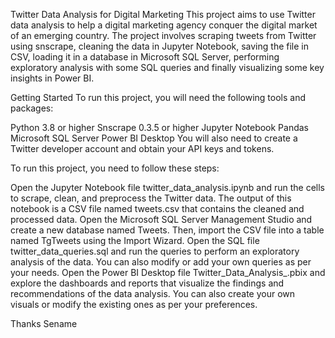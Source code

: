 Twitter Data Analysis for Digital Marketing
This project aims to use Twitter data analysis to help a digital marketing agency conquer the digital market of an emerging country. The project involves scraping tweets from Twitter using snscrape, cleaning the data in Jupyter Notebook, saving the file in CSV, loading it in a database in Microsoft SQL Server, performing exploratory analysis with some SQL queries and finally visualizing some key insights in Power BI.

Getting Started
To run this project, you will need the following tools and packages:

Python 3.8 or higher
Snscrape 0.3.5 or higher
Jupyter Notebook
Pandas
Microsoft SQL Server
Power BI Desktop
You will also need to create a Twitter developer account and obtain your API keys and tokens.


To run this project, you need to follow these steps:

Open the Jupyter Notebook file twitter_data_analysis.ipynb and run the cells to scrape, clean, and preprocess the Twitter data. 
The output of this notebook is a CSV file named tweets.csv that contains the cleaned and processed data.
Open the Microsoft SQL Server Management Studio and create a new database named Tweets. Then, import the CSV file into a table named TgTweets using the Import Wizard.
Open the SQL file twitter_data_queries.sql and run the queries to perform an exploratory analysis of the data. You can also modify or add your own queries as per your needs.
Open the Power BI Desktop file Twitter_Data_Analysis_.pbix and explore the dashboards and reports that visualize the findings and recommendations of the data analysis. You can also create your own visuals or modify the existing ones as per your preferences.

Thanks
Sename

